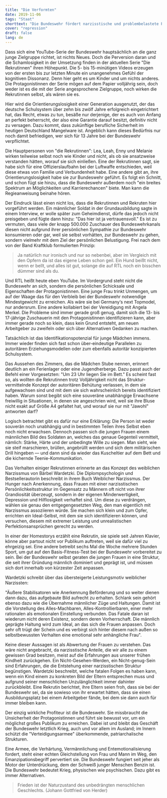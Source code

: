 ```yaml
---
title: "Die Verformten"
date: 2019-11-06
tags: "Staat"
shorttext: "Die Bundeswehr fördert narzisstische und problembelastete Persönlichkeitsstrukturen."
cover: "repression"
draft: false
lang: de
---
```


Dass sich eine YouTube-Serie der Bundeswehr hauptsächlich an die ganz junge Zielgruppe richtet, ist nichts Neues. Doch die Perversion daran und die Schamlosigkeit in der Umsetzung finden in der aktuellen Serie "Die Rekrutinnen" ihren Höhepunkt. Die 5- bis 15-minütigen Videos erzeugen von der ersten bis zur letzten Minute ein unangenehmes Gefühl der kognitiven Dissonanz. Denn hier geht es um Kinder und um nichts anderes. Die Protagonistinnen der Serie mögen auf dem Papier volljährig sein, doch weder ist es die mit der Serie angesprochene Zielgruppe, noch wirken die Rekrutinnen selbst, als wären sie es.

Hier wird die Orientierungslosigkeit einer Generation ausgenutzt, der das deutsche Schulsystem über zehn bis zwölf Jahre erfolgreich eingetrichtert hat, das Recht, etwas zu tun, besäße nur derjenige, der es auch von Anfang an perfekt beherrscht, der also eine Garantie darauf besitzt, definitiv nicht zu versagen. Dazu kommt, dass zukünftige berufliche Sicherheit im heutigen Deutschland Mangelware ist. Angeblich kann dieses Bedürfnis nur noch damit befriedigen, wer sich für 13 Jahre bei der Bundeswehr verpflichtet.

Die Hauptpersonen von "die Rekrutinnen": Lea, Leah, Enny und Melanie wirken teilweise selbst noch wie Kinder und nicht, als ob sie ansatzweise verstanden hätten, worauf sie sich einließen. Eine der Rekrutinnen sagt, sie habe sich für eine Offizierslaufbahn bei der Luftwaffe entschieden, weil diese etwas von Familie und Verbundenheit habe. Eine andere gibt an, ihre Orientierungslosigkeit habe sie zur Bundeswehr geführt. Es folgt ein Schnitt, und schon fügt sie hinzu, dass die Bundeswehr außerdem noch "ein breites Spektrum an Möglichkeiten und Karrierechancen" biete. Man kann die Regieanweisung beinahe hören.

Der Eindruck lässt einen nicht los, dass die Rekrutinnen und Rekruten hier vorgeführt werden. Ein männlicher Soldat in der Grundausbildung sagte in einem Interview, er wolle später zum Geheimdienst, dürfe das jedoch nicht preisgeben und fügte dann hinzu: "Das hier ist ja vertrauensvoll." Es ist zu vermuten, dass viele der knapp 500.000 Zuschauer des Bundeswehrkanals diesen nicht aufgrund ihrer persönlichen Sympathie zur Bundeswehr konsumieren oder gar, weil sie selbst vorhätten, zur Bundeswehr zu gehen, sondern vielmehr mit dem Ziel der persönlichen Belustigung. Frei nach dem von der Band Kraftklub formulierten Prinzip:

> Ja natürlich nur ironisch und nur so nebenbei, aber im Vergleich mit den Opfern da ist das eigene Leben schon geil. Ein Hund beißt nicht, wenn er bellt, und alles ist gut, solange die auf RTL noch ein bisschen dümmer sind als du.

Und RTL heißt heute eben YouTube. Im Vordergrund steht nicht die Bundeswehr an sich, sondern die persönlichen Schicksale und Eigenschaften der Protagonistinnen. Eine junge Frau trinkt Unmengen, um auf der Waage das für den Verbleib bei der Bundeswehr notwendige Mindestgewicht zu erreichen. Als wäre sie bei Germany‘s next Topmodel, nur andersrum. Eine andere kollabiert bei der Vereidigung mit Angela Merkel. Die Probleme sind immer gerade groß genug, damit sich die 13- bis 17-jährige Zuschauerin mit den Protagonistinnen identifizieren kann, aber immer gerade noch so klein, dass kein Grund entsteht, am neuen Arbeitgeber zu zweifeln oder sich über Alternativen Gedanken zu machen.

Tatsächlich ist das Identifikationspotenzial für junge Mädchen immens. Immer wieder finden sich fast schon über-eindeutige Parallelen zu autoritären Erziehungsmodellen oder zum ebenfalls autoritär konzipierten Schulsystem.

Das Aussehen des Zimmers, das die Mädchen Stube nennen, erinnert deutlich an ein Ferienlager oder eine Jugendherberge. Dazu passt auch der Befehl einer Vorgesetzten: "Um 23 Uhr liegen Sie im Bett." Es scheint fast so, als wollten die Rekrutinnen trotz Volljährigkeit nicht das Struktur-vermittelnde Konzept der autoritären Behütung verlassen, in dem sie aufgewachsen sind und mit dem sie sich wahrscheinlich bereits identifiziert haben. Warum sonst begibt sich eine souveräne unabhängige Erwachsene freiwillig in Situationen, in denen sie angeschrien wird, weil sie ihre Bluse nicht exakt auf Größe A4 gefaltet hat, und worauf sie nur mit "Jawohl" antworten darf?

Logisch betrachtet gibt es dafür nur eine Erklärung: Die Person ist weder souverän noch unabhängig und in bestimmten Teilen ihres Selbst eben noch nicht erwachsen. Dennoch passen sich die jungen Frauen einem männlichen Bild des Soldaten an, welches das genaue Gegenteil vermittelt, nämlich: Stärke, Härte und der unbedingte Wille zu siegen. Man sieht, wie sie steif marschieren, brüllen, angebrüllt werden und sich dem militärischen Drill hingeben — und dann sind da wieder das Kuscheltier auf dem Bett und die kichernde Teenie-Kommunikation.

Das Verhalten einiger Rekrutinnen erinnerte an das Konzept des weiblichen Narzissmus von Bärbel Wardetzki. Die Diplompsychologin und Bestsellerautorin beschreibt in ihrem Buch Weiblicher Narzissmus. Der Hunger nach Anerkennung, dass Frauen mit einer narzisstischen Persönlichkeitsstruktur im Gegensatz zu Männern oft nicht von ihrer Grandiosität überzeugt, sondern in der eigenen Minderwertigkeit, Depression und Hilflosigkeit verhaftet sind. Um diese zu verdrängen, wählen sie genau den entgegengesetzten Weg, den man eigentlich mit Narzissmus assoziieren würde. Sie machen sich klein und zum Opfer, errichten ein Ideal-Selbst, mit dem sie sich identifizieren können, und versuchen, diesem mit extremer Leistung und unrealistischen Perfektionsansprüchen gerecht zu werden.

In einer der Homestorys erzählt eine Rekrutin, sie spiele seit Jahren Klavier, könne aber partout nicht vor Publikum auftreten, weil sie dafür viel zu ehrgeizig sei. Eine andere betreibt sechs Mal die Woche mehrere Stunden Sport, um gut auf den Basis-Fitness-Test bei der Bundeswehr vorbereitet zu sein. Bei der Bundeswehr selbst geraten die jungen Frauen in eine Struktur, die seit ihrer Gründung männlich dominiert und geprägt ist, und müssen sich dort innerhalb von kürzester Zeit anpassen.

Wardetzki schreibt über das übersteigerte Leistungsmotiv weiblicher Narzissten:

"Äußere Stabilisatoren wie Anerkennung Beförderung und so weiter dienen dann dazu, das aufgebaute Bild aufrecht zu erhalten. Schlank sein gehört ebenso dazu wie die Übernahme männlicher Züge und Haltungen. Damit ist die Vorstellung des Alles-Machbaren, Alles-Kontrollierbaren, einer mehr rationalen als emotionalen Einstellung verbunden. Das Fatale daran ist wiederum nicht deren Existenz, sondern deren Vorherrschaft. Die männlich geprägte Haltung wird zum Ideal, an das sich die Frauen anpassen. Doch sehr oft trügt der Schein und es verbirgt sich hinter diesem nach außen so selbstbewussten Verhalten eine emotional sehr anhängliche Frau".

Keine dieser Aussagen ist als Abwertung der Frauen zu verstehen. Das wäre nicht angebracht, da narzisstische Anteile, die wir alle zu einem gewissen Grad besitzen, meist auf die Erfahrungen aus unserer frühen Kindheit zurückgehen. Ein Nicht-Gesehen-Werden, ein Nicht-genug-Sein sind Erfahrungen, die die Entstehung einer narzisstischen Struktur begünstigen. Wardetzki beschreibt, welche fatalen Folgen es haben kann, wenn ein Kind einem zu konkreten Bild der Eltern entsprechen muss und aufgrund seiner menschlichen Unzulänglichkeit immer dahinter zurückbleibt. Eine Rekrutin berichtet, ihre Eltern seien froh, dass sie bei der Bundeswehr sei, da sie sowieso von ihr erwartet hätten, dass sie einen Ausbildungsplatz bei einem Arbeitgeber fände, bei dem sie dann auch für immer bleiben kann.

Der einzig wirkliche Profiteur ist die Bundeswehr. Sie missbraucht die Unsicherheit der Protagonistinnen und führt sie bewusst vor, um ein möglichst großes Publikum zu erreichen. Dabei ist und bleibt das Geschäft der Bundeswehr letztlich Krieg, auch und vor allem im Ausland; im Innern schützt die "Verteidigungsarmee" überkommende, patriarchalische Strukturen.

Eine Armee, die Verhärtung, Vermännlichung und Entemotionalisierung fordert, steht einer echten Gleichstellung von Frau und Mann im Weg, den Emanzipationsbegriff pervertiert sie. Die Bundeswehr fungiert seit jeher als Motor der Unterdrückung, dem der Schweiß junger Menschen Benzin ist. Die Bundeswehr bedeutet Krieg, physischen wie psychischen. Dazu gibt es immer Alternativen.

> Frieden ist der Naturzustand des unbedrängten menschlichen Geschlechts. (Johann Gottfried von Herder)

